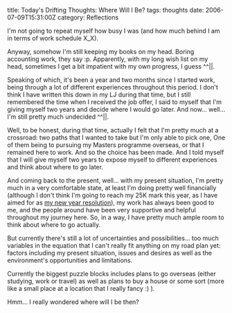 title: Today's Drifting Thoughts: Where Will I Be?
tags: thoughts
date: 2006-07-09T15:31:00Z
category: Reflections

I'm not going to repeat myself how busy I was (and how much behind I am in terms of work schedule X\_X).

Anyway, somehow I'm still keeping my books on my head. Boring accounting work, they say :p. Apparently, with my long wish list on my head, sometimes I get a bit impatient with my own progress, I guess ^^||.

Speaking of which, it's been a year and two months since I started work, being through a lot of different experiences throughout this period. I don't think I have written this down in my LJ during that time, but I still remembered the time when I received the job offer, I said to myself that I'm giving myself two years and decide where I would go later. And now… well… I'm still pretty much undecided ^^||.

Well, to be honest, during that time, actually I felt that I'm pretty much at a crossroad: two paths that I wanted to take but I'm only able to pick one, One of them being to pursuing my Masters programme overseas, or that I remained here to work. And so the choice has been made. And I told myself that I will give myself two years to expose myself to different experiences and think about where to go later.

And coming back to the present, well… with my present situation, I'm pretty much in a very comfortable state, at least I'm doing pretty well financially (although I don't think I'm going to reach my 25K mark this year, as I have aimed for as [my new year resolution]({filename}/blog/2005/the-2006-resolution.md)), my work has always been good to me, and the people around have been very supportive and helpful throughout my journey here. So, in a way, I have pretty much ample room to think about where to go actually.

But currently there's still a lot of uncertainties and possibilities… too much variables in the equation that I can't really fit anything on my road plan yet: factors including my present situation, issues and desires as well as the environment's opportunities and limitations.

Currently the biggest puzzle blocks includes plans to go overseas (either studying, work or travel) as well as plans to buy a house or some sort (more like a small place at a location that I really fancy :) ).

Hmm… I really wondered where will I be then?
